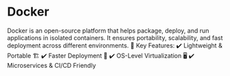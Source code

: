 # Docker
Docker is an open-source platform that helps package, deploy, and run applications in isolated containers. It ensures portability, scalability, and fast deployment across different environments.  🔹 Key Features: ✔️ Lightweight &amp; Portable 🏗️ ✔️ Faster Deployment 🚀 ✔️ OS-Level Virtualization 🖥️ ✔️ Microservices &amp; CI/CD Friendly 
